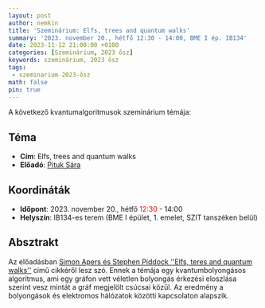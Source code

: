 ```yaml
---
layout: post
author: nemkin
title: 'Szeminárium: Elfs, trees and quantum walks'
summary: '2023. november 20., hétfő 12:30 - 14:00, BME I ép. IB134'
date: 2023-11-12 21:00:00 +0100
categories: [Szeminárium, 2023 ősz]
keywords: szeminárium, 2023 ősz
tags: 
 - szeminarium-2023-ősz
math: false
pin: true
---
```


A következő kvantumalgoritmusok szeminárium témája:

## Téma

- **Cím**: Elfs, trees and quantum walks
- **Előadó**: [Pituk Sára](https://doktori.hu/index.php?menuid=192&lang=HU&sz_ID=44941)

## Koordináták

- **Időpont**: 2023. november 20., hétfő <span style="color: red">12:30</span> - 14:00
- **Helyszín**: IB134-es terem (BME I épület, 1. emelet, SZIT tanszéken belül)

## Absztrakt

Az előadásban [Simon Apers és Stephen Piddock ''Elfs, teres and quantum walks''](https://arxiv.org/abs/2211.16379) című cikkéről lesz szó. Ennek a témája egy kvantumbolyongásos algoritmus, ami egy gráfon vett véletlen bolyongás érkezési eloszlása szerint vesz mintát a gráf megjelölt csúcsai közül. Az eredmény a bolyongások és elektromos hálózatok közötti kapcsolaton alapszik.
